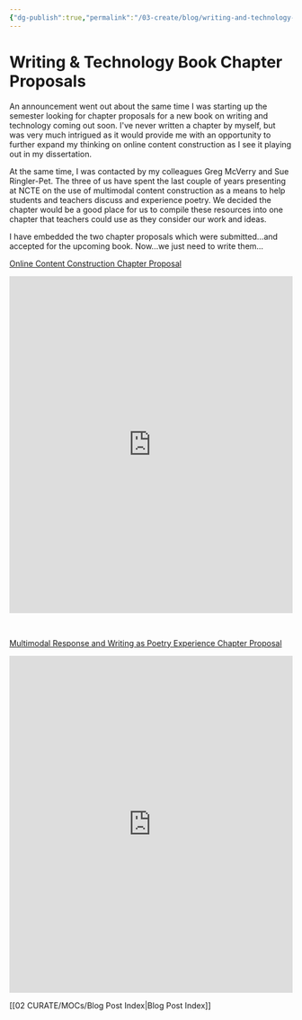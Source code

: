 ```yaml
---
{"dg-publish":true,"permalink":"/03-create/blog/writing-and-technology-book-chapter-proposals/","title":"Writing & Technology Book Chapter Proposals","tags":["edtech","online-content-construction","technology","writing"]}
---
```


# Writing & Technology Book Chapter Proposals

An announcement went out about the same time I was starting up the semester looking for chapter proposals for a new book on writing and technology coming out soon. I've never written a chapter by myself, but was very much intrigued as it would provide me with an opportunity to further expand my thinking on online content construction as I see it playing out in my dissertation.

At the same time, I was contacted by my colleagues Greg McVerry and Sue Ringler-Pet. The three of us have spent the last couple of years presenting at NCTE on the use of multimodal content construction as a means to help students and teachers discuss and experience poetry. We decided the chapter would be a good place for us to compile these resources into one chapter that teachers could use as they consider our work and ideas.

I have embedded the two chapter proposals which were submitted...and accepted for the upcoming book. Now...we just need to write them...

[Online Content Construction Chapter Proposal](http://www.scribd.com/doc/110319746/Online-Content-Construction-Chapter-Proposal "View Online Content Construction Chapter Proposal on Scribd")

<iframe id="doc_31806" src="http://www.scribd.com/embeds/110319746/content?start_page=1&amp;view_mode=scroll&amp;access_key=key-2bw669ni10v67z0ztcqo" height="600" width="100%" frameborder="0" data-blogger-escaped-data-aspect-ratio="0.772727272727273" data-blogger-escaped-data-auto-height="true" data-blogger-escaped-scrolling="no"></iframe>

 

[Multimodal Response and Writing as Poetry Experience Chapter Proposal](http://www.scribd.com/doc/110319743/Multimodal-Response-and-Writing-as-Poetry-Experience-Chapter-Proposal "View Multimodal Response and Writing as Poetry Experience Chapter Proposal on Scribd")

<iframe id="doc_54967" src="http://www.scribd.com/embeds/110319743/content?start_page=1&amp;view_mode=scroll&amp;access_key=key-h1mh1ue0aw0a4qf56sr" height="600" width="100%" frameborder="0" data-blogger-escaped-data-aspect-ratio="0.772727272727273" data-blogger-escaped-data-auto-height="true" data-blogger-escaped-scrolling="no"></iframe>

[[02 CURATE/MOCs/Blog Post Index\|Blog Post Index]]